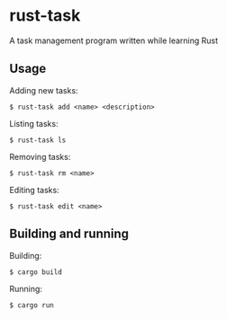 # rust-task
A task management program written while learning Rust

## Usage
Adding new tasks:

`$ rust-task add <name> <description>`

Listing tasks:

`$ rust-task ls`

Removing tasks:

`$ rust-task rm <name>`

Editing tasks:

`$ rust-task edit <name>`

## Building and running

Building:

`$ cargo build`

Running:

`$ cargo run`
